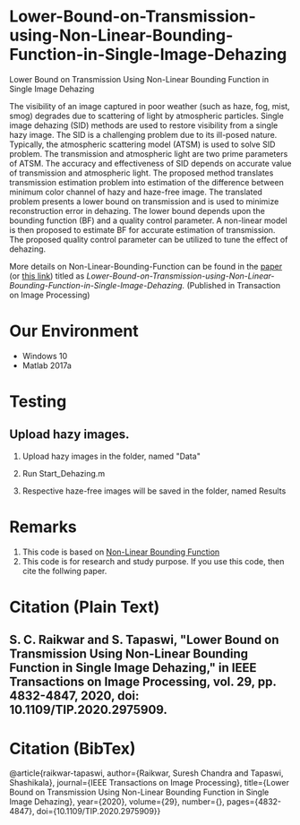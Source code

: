 # Lower-Bound-on-Transmission-using-Non-Linear-Bounding-Function-in-Single-Image-Dehazing
Lower Bound on Transmission Using Non-Linear Bounding Function in Single Image Dehazing

The visibility of an image captured in poor weather (such as haze, fog, mist, smog) degrades due to scattering of light by atmospheric particles. Single image dehazing (SID) methods are used to restore visibility from a single hazy image. The SID is a challenging problem due to its ill-posed nature. Typically, the atmospheric scattering model (ATSM) is used to solve SID problem. The transmission and atmospheric light are two prime parameters of ATSM. The accuracy and effectiveness of SID depends on accurate value of transmission and atmospheric light. The proposed method translates transmission estimation problem into estimation of the difference between minimum color channel of hazy and haze-free image. The translated problem presents a lower bound on transmission and is used to minimize reconstruction error in dehazing. The lower bound depends upon the bounding function (BF) and a quality control parameter. A non-linear model is then proposed to estimate BF for accurate estimation of transmission. The proposed quality
control parameter can be utilized to tune the effect of dehazing. 

More details on Non-Linear-Bounding-Function can be found in the [paper](https://doi.org/10.1109/TIP.2020.2975909) (or [this link](https://ieeexplore.ieee.org/document/9018379)) titled as _Lower-Bound-on-Transmission-using-Non-Linear-Bounding-Function-in-Single-Image-Dehazing._ (Published in Transaction on Image Processing)

# Our Environment
- Windows 10
- Matlab 2017a

# Testing
## Upload hazy images.
1. Upload hazy images in the folder, named "Data"

2. Run Start_Dehazing.m
3. Respective haze-free images will be saved in the folder, named Results

# Remarks
1. This code is based on [Non-Linear Bounding Function](https://doi.org/10.1109/TIP.2020.2975909)
2. This code is for research and study purpose. If you use this code, then cite the follwing paper.

# Citation (Plain Text)
## S. C. Raikwar and S. Tapaswi, "Lower Bound on Transmission Using Non-Linear Bounding Function in Single Image Dehazing," in IEEE Transactions on Image Processing, vol. 29, pp. 4832-4847, 2020, doi: 10.1109/TIP.2020.2975909.

# Citation (BibTex)
@article{raikwar-tapaswi,
  author={Raikwar, Suresh Chandra and Tapaswi, Shashikala},
  journal={IEEE Transactions on Image Processing}, 
  title={Lower Bound on Transmission Using Non-Linear Bounding Function in Single Image Dehazing}, 
  year={2020},
  volume={29},
  number={},
  pages={4832-4847},
  doi={10.1109/TIP.2020.2975909}}
